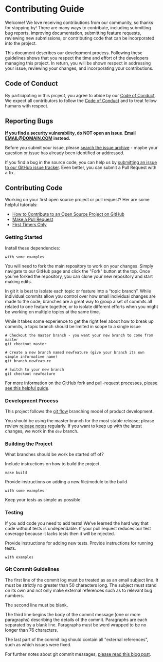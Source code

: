 # Contributing Guide

Welcome! We love receiving contributions from our community, so thanks for stopping by! There are many ways to contribute, including submitting bug reports, improving documentation, submitting feature requests, reviewing new submissions, or contributing code that can be incorporated into the project.

This document describes our development process. Following these guidelines shows that you respect the time and effort of the developers managing this project. In return, you will be shown respect in addressing your issue, reviewing your changes, and incorporating your contributions.

## Code of Conduct

By participating in this project, you agree to abide by our [Code of Conduct][0]. We expect all contributors to follow the [Code of Conduct][0] and to treat fellow humans with respect.

## Reporting Bugs

**If you find a security vulnerability, do NOT open an issue. Email EMAIL@DOMAIN.COM instead.**

Before you submit your issue, please [search the issue archive][6] - maybe your question or issue has already been identified or addressed.

If you find a bug in the source code, you can help us by [submitting an issue to our GitHub issue tracker][6]. Even better, you can submit a Pull Request with a fix.

## Contributing Code

Working on your first open source project or pull request? Her are some helpful tutorials:

* [How to Contribute to an Open Source Project on GitHub][2]
* [Make a Pull Request][3]
* [First Timers Only][4]

### Getting Started

Install these dependencies:

```
with some examples
```

You will need to fork the main repository to work on your changes. Simply navigate to our GitHub page and click the "Fork" button at the top. Once you've forked the repository, you can clone your new repository and start making edits.

In git it is best to isolate each topic or feature into a “topic branch”. While individual commits allow you control over how small individual changes are made to the code, branches are a great way to group a set of commits all related to one feature together, or to isolate different efforts when you might be working on multiple topics at the same time.

While it takes some experience to get the right feel about how to break up commits, a topic branch should be limited in scope to a single issue

```
# Checkout the master branch - you want your new branch to come from master
git checkout master

# Create a new branch named newfeature (give your branch its own simple informative name)
git branch newfeature

# Switch to your new branch
git checkout newfeature
```

For more information on the GitHub fork and pull-request processes, [please see this helpful guide][5].

### Development Process

This project follows the [git flow](http://nvie.com/posts/a-successful-git-branching-model/) branching model of product development.

You should be using the master branch for the most stable release; please review [release notes][1] regularly. If you want to keep up with the latest changes, we work in the `dev` branch.

### Building the Project

What branches should be work be started off of?

Include instructions on how to build the project.

```
make build
```

Provide instructions on adding a new file/module to the build

```
with some examples
```

Keep your tests as simple as possible.

### Testing

If you add code you need to add tests! We’ve learned the hard way that code without tests is undependable. If your pull request reduces our test coverage because it lacks tests then it will be rejected.

Provide instructions for adding new tests. Provide instructions for running tests.

```
with examples
```

### Git Commit Guidelines

The first line of the commit log must be treated as as an email subject line.
It must be strictly no greater than 50 characters long.
The subject must stand on its own and not only make external references such
as to relevant bug numbers.

The second line must be blank.

The third line begins the body of the commit message (one or more paragraphs)
describing the details of the commit.
Paragraphs are each separated by a blank line.
Paragraphs must be word wrapped to be no longer than 76 characters.

The last part of the commit log should contain all "external
references", such as which issues were fixed.

For further notes about git commit messages, [please read this blog post][7].

[0]: CODE_OF_CONDUCT.md
[1]: https://github.com/your/project/releases
[2]: https://egghead.io/series/how-to-contribute-to-an-open-source-project-on-github
[3]: http://makeapullrequest.com/
[4]: http://www.firsttimersonly.com
[5]: https://gist.github.com/Chaser324/ce0505fbed06b947d962
[6]: https://github.com/your/project/issues
[7]: http://tbaggery.com/2008/04/19/a-note-about-git-commit-messages.html
